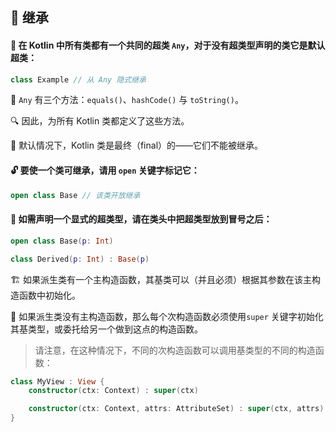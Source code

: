 ## 🧬 继承

#### 🌳 在 Kotlin 中所有类都有一个共同的超类 `Any`，对于没有超类型声明的类它是默认超类：

```kotlin
class Example // 从 Any 隐式继承
```

🌠 `Any` 有三个方法：`equals()`、`hashCode()` 与 `toString()`。

🔍 因此，为所有 Kotlin 类都定义了这些方法。

🔐 默认情况下，Kotlin 类是最终（final）的——它们不能被继承。

#### 🔓 要使一个类可继承，请用 `open` 关键字标记它：

```kotlin
open class Base // 该类开放继承

```

#### 🔗 如需声明一个显式的超类型，请在类头中把超类型放到冒号之后：

```kotlin
open class Base(p: Int)

class Derived(p: Int) : Base(p)
```

🏗️ 如果派生类有一个主构造函数，其基类可以（并且必须）根据其参数在该主构造函数中初始化。

🔄 如果派生类没有主构造函数，那么每个次构造函数必须使用`super` 关键字初始化其基类型，或委托给另一个做到这点的构造函数。

> 请注意，在这种情况下，不同的次构造函数可以调用基类型的不同的构造函数：

```kotlin
class MyView : View {
    constructor(ctx: Context) : super(ctx)

    constructor(ctx: Context, attrs: AttributeSet) : super(ctx, attrs)
}
```